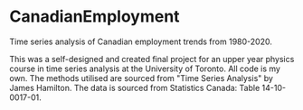# CanadianEmployment
Time series analysis of Canadian employment trends from 1980-2020.

This was a self-designed and created final project for an upper year physics course in time series 
analysis at the University of Toronto.  All code is my own.  The methods utilised are sourced from 
"Time Series Analysis" by James Hamilton.  The data is sourced from Statistics Canada: Table 
14-10-0017-01.
